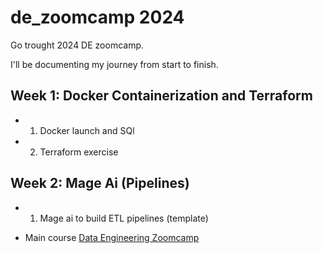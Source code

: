 # de_zoomcamp 2024
Go trought 2024 DE zoomcamp.

I'll be documenting my journey from start to finish.

## Week 1: Docker Containerization and Terraform

- 1. Docker launch and SQl
- 2. Terraform exercise

## Week 2: Mage Ai (Pipelines)

- 1. Mage ai to build ETL pipelines (template)


- Main course [Data Engineering Zoomcamp](https://github.com/DataTalksClub/data-engineering-zoomcamp/)
